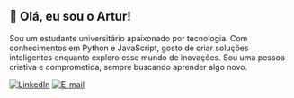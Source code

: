 
## 👋 Olá, eu sou o Artur!
Sou um estudante universitário apaixonado por tecnologia. Com conhecimentos em Python e JavaScript, gosto de criar soluções inteligentes enquanto exploro esse mundo de inovações. Sou uma pessoa criativa e comprometida, sempre buscando aprender algo novo.

[![LinkedIn](https://img.shields.io/badge/LinkedIn-78d?style=for-the-badge&logo=linkedin&logoColor=0A0AAF)](https://www.linkedin.com/in/arturtomaz/) [![E-mail](https://img.shields.io/badge/-Email-e9a?style=for-the-badge&logo=gmail&logoColor=E94D5F)](mailto:arturtomaz1@gmail.com)
